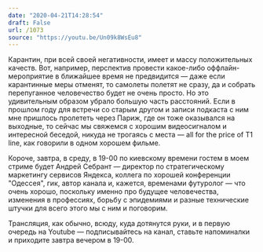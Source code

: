 ```yaml
---
date: "2020-04-21T14:28:54"
draft: False
url: /1073
source: "https://youtu.be/Un09k8WsEu8"
---
```


Карантин, при всей своей негативности, имеет и массу положительных качеств. Вот, например, перспектив провести какое-либо оффлайн-мероприятие в ближайшее время не предвидится — даже если карантинные меры отменят, то самолеты полетят не сразу, да и собрать перепуганное человечество будет не очень просто. Но это удивительным образом убрало большую часть расстояний. Если в прошлом году для встречи со старым другом и записи подкаста с ним мне пришлось пролететь через Париж, где он тоже оказывался на выходные, то сейчас мы свяжемся с хорошим видеосигналом и интересной беседой, никуда не трогаясь с места — all for the price of T1 line, как говорили в одном хорошем фильме.

Короче, завтра, в среду, в 19-00 по киевскому времени гостем в моем стриме будет Андрей Себрант — директор по стратегическому маркетингу сервисов Яндекса, коллега по хорошей конференции "Одессея", гик, автор канала  и, кажется, временами футуролог — что очень хорошо, поскольку именно про будущее человечества, изменения в профессиях, борьбу с эпидемиями и разные технические штучки для всего этого мы с ним и поговорим.

Трансляция, как обычно, всюду, куда дотянутся руки, и в первую очередь на Youtube — подписывайтесь на канал, ставьте напоминалки и приходите завтра вечером в 19-00.
